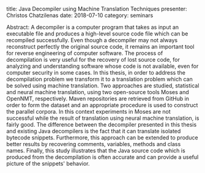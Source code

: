 title: Java Decompiler using Machine Translation Techniques presenter: Christos Chatzilenas date: 2018-07-10 category: seminars

Abstract: A decompiler is a computer program that takes as input an
executable file and produces a high-level source code file which 
can be recompiled successfully.
Even though a decompiler may not always reconstruct perfectly the
original source code, it remains an important tool 
for reverse engineering of computer software.
The process of decompilation is very useful for the recovery of 
lost source code, for analyzing and understanding software whose 
code is not available, even for computer security in some cases.
In this thesis, in order to address the decompilation problem we 
transform it to a translation problem which can be solved using
machine translation.
Two approaches are studied, statistical and neural machine 
translation, using two open-source tools Moses and OpenNMT,
respectively.
Maven repositories are retrieved from GitHub in order to form the
dataset and an appropriate procedure is used to construct the 
parallel corpora.
In this context experiments in Moses are not successful while
the result of translation using neural machine translation, is
fairly good.
The difference between the decompiler presented in this thesis and
existing Java decompilers is the fact that it can translate isolated
bytecode snippets.
Furthermore, this approach can be extended to produce better results
by recovering comments, variables, methods and class names.
Finally, this study illustrates that the Java source code which is 
produced from the decompilation is often accurate and can provide
a useful picture of the snippets' behavior.
